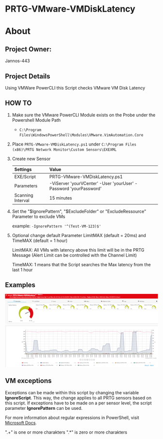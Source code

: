 # PRTG-VMware-VMDiskLatency
# About

## Project Owner:

Jannos-443

## Project Details

Using VMWare PowerCLI this Script checks VMware VM Disk Latency

## HOW TO

1. Make sure the VMware PowerCLI Module exists on the Probe under the Powershell Module Path
   - `C:\Program Files\WindowsPowerShell\Modules\VMware.VimAutomation.Core`

2. Place `PRTG-VMware-VMDiskLatency.ps1` under `C:\Program Files (x86)\PRTG Network Monitor\Custom Sensors\EXEXML`

3. Create new Sensor

   | Settings | Value |
   | --- | --- |
   | EXE/Script | PRTG-VMware-VMDiskLatency.ps1 |
   | Parameters | -ViServer 'yourVCenter' -User 'yourUser' -Password 'yourPassword' |
   | Scanning Interval | 15 minutes |


4. Set the "$IgnorePattern", "$ExcludeFolder" or "ExcludeRessource" Parameter to exclude VMs
   
   example: `-IgnorePattern '^(Test-VM-123)$'`
 
5. Optional change default Parameter LimitMAX (default = 20ms) and TimeMAX (default = 1 hour)

	LimitMAX: All VMs with latency above this limit will be in the PRTG Message (Alert Limit can be controlled with the Channel Limit)
	
	TimeMAX: 1 means that the Script searches the Max latency from the last 1 hour
	
	

## Examples
![PRTG-VMware-VMDiskLatency](media/test.png)
![PRTG-VMware-VMDiskLatency](media/stats.png)

VM exceptions
------------------
Exceptions can be made within this script by changing the variable **IgnoreScript**. This way, the change applies to all PRTG sensors 
based on this script. If exceptions have to be made on a per sensor level, the script parameter **IgnorePattern** can be used.


For more information about regular expressions in PowerShell, visit [Microsoft Docs](https://docs.microsoft.com/en-us/powershell/module/microsoft.powershell.core/about/about_regular_expressions).

".+" is one or more charakters
".*" is zero or more charakters
